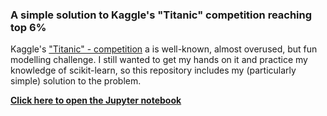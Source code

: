 ### A simple solution to Kaggle's "Titanic" competition reaching top 6%

Kaggle's ["Titanic" - competition](https://www.kaggle.com/c/titanic/) a is well-known, almost overused, but fun modelling challenge. I still wanted to get my hands on it and practice my knowledge of scikit-learn, so this repository includes my (particularly simple) solution to the problem.

[**Click here to open the Jupyter notebook**](https://github.com/cglanzer/kaggle-titanic-simple/blob/master/titanic-svm.ipynb)
